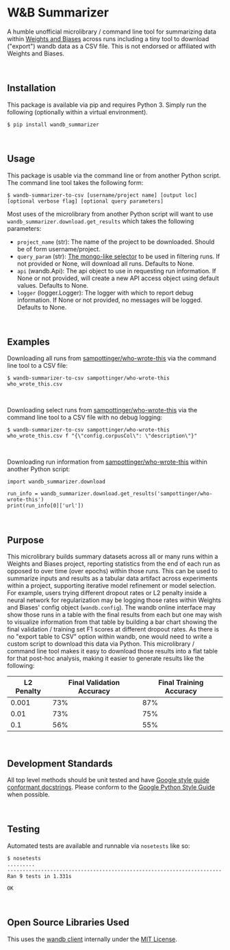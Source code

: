 W&B Summarizer
====================================================================================================
A humble unofficial microlibrary / command line tool for summarizing data within [Weights and Biases](https://app.wandb.ai/) across runs including a tiny tool to download ("export") wandb data as a CSV file. This is not endorsed or affiliated with Weights and Biases.

<br>

Installation
----------------------------------------------------------------------------------------------------
This package is available via pip and requires Python 3. Simply run the following (optionally within a virtual environment).

```
$ pip install wandb_summarizer
```

<br>

Usage
----------------------------------------------------------------------------------------------------
This package is usable via the command line or from another Python script. The command line tool takes the following form:

```
$ wandb-summarizer-to-csv [username/project name] [output loc] [optional verbose flag] [optional query parameters]
```

Most uses of the microlibrary from another Python script will want to use `wandb_summarizer.download.get_results` which takes the following parameters:

 - `project_name` (str): The name of the project to be downloaded. Should be of form username/project.
 - `query_param` (str): [The mongo-like selector](https://docs.wandb.com/docs/integrations/api.html#querying-runs) to be used in filtering runs. If not provided or None, will download all runs. Defaults to None.
 - `api` (wandb.Api): The api object to use in requesting run information. If None or not provided, will create a new API access object using default values. Defaults to None.
 - `logger` (logger.Logger): The logger with which to report debug information. If None or not provided, no messages will be logged. Defaults to None.

<br>

Examples
----------------------------------------------------------------------------------------------------
Downloading all runs from [sampottinger/who-wrote-this](https://app.wandb.ai/sampottinger/who-wrote-this) via the command line tool to a CSV file:

```
$ wandb-summarizer-to-csv sampottinger/who-wrote-this who_wrote_this.csv
```

<br>

Downloading select runs from [sampottinger/who-wrote-this](https://app.wandb.ai/sampottinger/who-wrote-this) via the command line tool to a CSV file with no debug logging:

```
$ wandb-summarizer-to-csv sampottinger/who-wrote-this who_wrote_this.csv f "{\"config.corpusCol\": \"description\"}"
```

<br>

Downloading run information from [sampottinger/who-wrote-this](https://app.wandb.ai/sampottinger/who-wrote-this) within another Python script:

```
import wandb_summarizer.download

run_info = wandb_summarizer.download.get_results('sampottinger/who-wrote-this')
print(run_info[0]['url'])
```

<br>

Purpose
----------------------------------------------------------------------------------------------------
This microlibrary builds summary datasets across all or many runs within a Weights and Biases project, reporting statistics from the end of each run as opposed to over time (over epochs) within those runs. This can be used to summarize inputs and results as a tabular data artifact across experiments within a project, supporting iterative model refinement or model selection. For example, users trying different dropout rates or L2 penalty inside a neural network for regularization may be logging those rates within Weights and Biases' config object (`wandb.config`). The wandb online interface may show those runs in a table with the final results from each but one may wish to visualize  information from that table by building a bar chart showing the final validation / training set F1 scores at different dropout rates. As there is no "export table to CSV" option within wandb, one would need to write a custom script to download this data via Python. This microlibrary / command line tool makes it easy to download those results into a flat table for that post-hoc analysis, making it easier to generate results like the following:

| L2 Penalty | Final Validation Accuracy | Final Training Accuracy |
|------------|---------------------------|-------------------------|
| 0.001      | 73%                       | 87%                     |
| 0.01       | 73%                       | 75%                     |
| 0.1        | 56%                       | 55%                     |

<br>

Development Standards
----------------------------------------------------------------------------------------------------
All top level methods should be unit tested and have [Google style guide conformant docstrings](http://google.github.io/styleguide/pyguide.html). Please conform to the [Google Python Style Guide](http://google.github.io/styleguide/pyguide.html) when possible.

<br>

Testing
----------------------------------------------------------------------------------------------------
Automated tests are available and runnable via `nosetests` like so:

```
$ nosetests
.........
----------------------------------------------------------------------
Ran 9 tests in 1.331s

OK
```

<br>

Open Source Libraries Used
----------------------------------------------------------------------------------------------------
This uses the [wandb client](https://github.com/wandb/client) internally under the [MIT License](https://github.com/wandb/client/blob/master/LICENSE).
